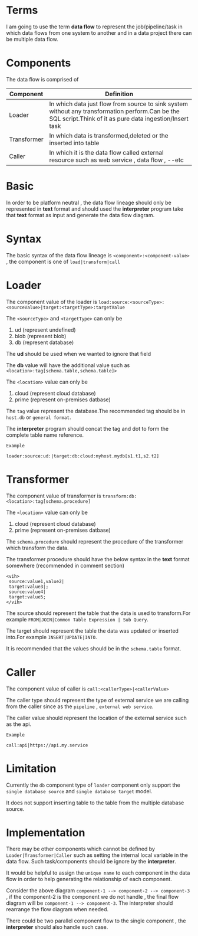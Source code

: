 
# Terms

I am going to use the term **data flow** to represent the job/pipeline/task in which data flows from one system to another and in a data project there can be multiple data flow.  

# Components

The data flow is comprised of  

| Component   | Definition  |
| ----------- | ----------- |
| Loader | In which data just flow from source to sink system without any transformation perform.Can be the SQL script.Think of it as pure data ingestion/Insert task|
| Transformer | In which data is transformed,deleted or the inserted into table|
| Caller | In which it is the data flow called external resource such as web service , data flow , --etc|

# Basic

In order to be platform neutral , the data flow lineage should only be represented in **text** format and should used the **interpreter** program take that **text** format as input and generate the data flow diagram.

# Syntax

The basic syntax of the data flow lineage is ``<component>:<component-value>`` , the component is one of ``load|transform|call``

# Loader

The component value of the loader is ``load:source:<sourceType>:<sourceValue>|target:<targetType>:targetValue``

The ``<sourceType>`` and ``<targetType>`` can only be 

1. ud (represent undefined)
2. blob (represent blob)
3. db (represent database)

The **ud** should be used when we wanted to ignore that field  

The **db** value will have the additional value such as ``<location>:tag[schema.table,schema.table]>``  
 
The ``<location>`` value can only be  

1. cloud (represent cloud database)
2. prime (represent on-premises datbase)

The ``tag`` value represent the database.The recommended tag should be in ``host.db`` or ``general format``.


The **interpreter** program should concat the tag and dot to form the complete table name reference.

```
Example

loader:source:ud:|target:db:cloud:myhost.mydb[s1.t1,s2.t2]

```

# Transformer

The component value of transformer is ``transform:db:<location>:tag[schema.procedure]``

The ``<location>`` value can only be  

1. cloud (represent cloud database)
2. prime (represent on-premises datbase)

The ``schema.procedure`` should represent the procedure of the transformer which transform the data.  

The transformer procedure should have the below syntax in the **text** format somewhere (recommended in comment section)

```
<vih>
 source:value1,value2|
 target:value3|;
 source:value4|
 target:value5;
</vih>
```

The source should represent the table that the data is used to transform.For example ``FROM|JOIN|Common Table Expression | Sub Query``.  

The target should represent the table the data was updated or inserted into.For example ``INSERT|UPDATE|INTO``.

It is recommended that the values should be in the ``schema.table`` format.


# Caller

The component value of caller is ``call:<callerType>|<callerValue>``  

The caller type should represent the type of external service we are calling from the caller since as the ``pipeline`` , ``external web service``.  

The caller value should represent the location of the external service such as the api.  

```
Example

call:api|https://api.my.service

```

# Limitation

Currently the ``db`` component type of ``loader`` component only support the ``single database source`` and ``single database target`` model.  

It does not support inserting table to the table from the multiple database source.


# Implementation

There may be other components which cannot be defined by ``Loader|Transformer|Caller`` such as setting the internal local variable in the data flow. Such task/components should be ignore by the **interpreter**.  

It would be helpful to assign the ``unique name`` to each component in the data flow in order to help generating the relationship of each component.  

Consider the above diagram ``component-1 --> component-2 --> component-3`` , if the component-2 is the component we do not handle , the final flow diagram will be ``component-1 --> component-3``. The interpreter should rearrange the flow diagram when needed.  

There could be two parallel component flow to the single component , the **interpreter** should also handle such case.







